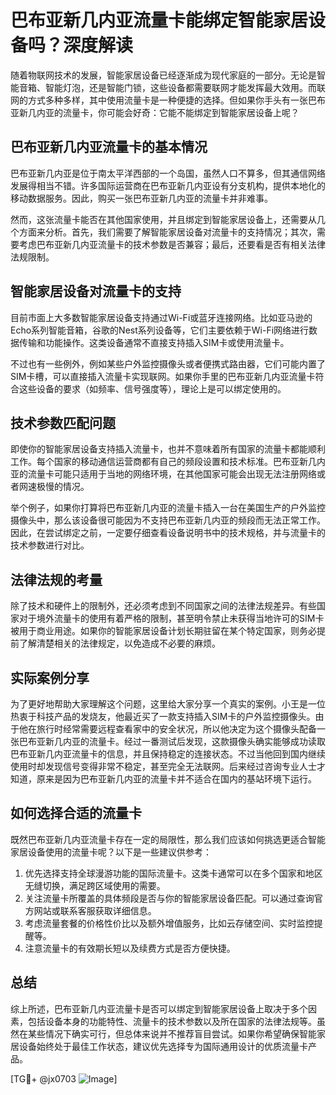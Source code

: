 # 巴布亚新几内亚流量卡能绑定智能家居设备吗？深度解读

随着物联网技术的发展，智能家居设备已经逐渐成为现代家庭的一部分。无论是智能音箱、智能灯泡，还是智能门锁，这些设备都需要联网才能发挥最大效用。而联网的方式多种多样，其中使用流量卡是一种便捷的选择。但如果你手头有一张巴布亚新几内亚的流量卡，你可能会好奇：它能不能绑定到智能家居设备上呢？

## 巴布亚新几内亚流量卡的基本情况

巴布亚新几内亚是位于南太平洋西部的一个岛国，虽然人口不算多，但其通信网络发展得相当不错。许多国际运营商在巴布亚新几内亚设有分支机构，提供本地化的移动数据服务。因此，购买一张巴布亚新几内亚的流量卡并非难事。

然而，这张流量卡能否在其他国家使用，并且绑定到智能家居设备上，还需要从几个方面来分析。首先，我们需要了解智能家居设备对流量卡的支持情况；其次，需要考虑巴布亚新几内亚流量卡的技术参数是否兼容；最后，还要看是否有相关法律法规限制。

## 智能家居设备对流量卡的支持

目前市面上大多数智能家居设备支持通过Wi-Fi或蓝牙连接网络。比如亚马逊的Echo系列智能音箱，谷歌的Nest系列设备等，它们主要依赖于Wi-Fi网络进行数据传输和功能操作。这类设备通常不直接支持插入SIM卡或使用流量卡。

不过也有一些例外，例如某些户外监控摄像头或者便携式路由器，它们可能内置了SIM卡槽，可以直接插入流量卡实现联网。如果你手里的巴布亚新几内亚流量卡符合这些设备的要求（如频率、信号强度等），理论上是可以绑定使用的。

## 技术参数匹配问题

即使你的智能家居设备支持插入流量卡，也并不意味着所有国家的流量卡都能顺利工作。每个国家的移动通信运营商都有自己的频段设置和技术标准。巴布亚新几内亚的流量卡可能只适用于当地的网络环境，在其他国家可能会出现无法注册网络或者网速极慢的情况。

举个例子，如果你打算将巴布亚新几内亚的流量卡插入一台在美国生产的户外监控摄像头中，那么该设备很可能因为不支持巴布亚新几内亚的频段而无法正常工作。因此，在尝试绑定之前，一定要仔细查看设备说明书中的技术规格，并与流量卡的技术参数进行对比。

## 法律法规的考量

除了技术和硬件上的限制外，还必须考虑到不同国家之间的法律法规差异。有些国家对于境外流量卡的使用有着严格的限制，甚至明令禁止未获得当地许可的SIM卡被用于商业用途。如果你的智能家居设备计划长期驻留在某个特定国家，则务必提前了解清楚相关的法律规定，以免造成不必要的麻烦。

## 实际案例分享

为了更好地帮助大家理解这个问题，这里给大家分享一个真实的案例。小王是一位热衷于科技产品的发烧友，他最近买了一款支持插入SIM卡的户外监控摄像头。由于他在旅行时经常需要远程查看家中的安全状况，所以他决定为这个摄像头配备一张巴布亚新几内亚的流量卡。经过一番测试后发现，这款摄像头确实能够成功读取巴布亚新几内亚流量卡的信息，并且保持稳定的连接状态。不过当他回到国内继续使用时却发现信号变得非常不稳定，甚至完全无法联网。后来经过咨询专业人士才知道，原来是因为巴布亚新几内亚的流量卡并不适合在国内的基站环境下运行。

## 如何选择合适的流量卡

既然巴布亚新几内亚流量卡存在一定的局限性，那么我们应该如何挑选更适合智能家居设备使用的流量卡呢？以下是一些建议供参考：

1. 优先选择支持全球漫游功能的国际流量卡。这类卡通常可以在多个国家和地区无缝切换，满足跨区域使用的需要。
2. 关注流量卡所覆盖的具体频段是否与你的智能家居设备匹配。可以通过查询官方网站或联系客服获取详细信息。
3. 考虑流量套餐的价格性价比以及额外增值服务，比如云存储空间、实时监控提醒等。
4. 注意流量卡的有效期长短以及续费方式是否方便快捷。

## 总结

综上所述，巴布亚新几内亚流量卡是否可以绑定到智能家居设备上取决于多个因素，包括设备本身的功能特性、流量卡的技术参数以及所在国家的法律法规等。虽然在某些情况下确实可行，但总体来说并不推荐盲目尝试。如果你希望确保智能家居设备始终处于最佳工作状态，建议优先选择专为国际通用设计的优质流量卡产品。

[TG💪+ @jx0703 ![Image](https://github.com/user-attachments/assets/dbca1d08-cadb-493c-b0ec-ad6f7a83f270)]